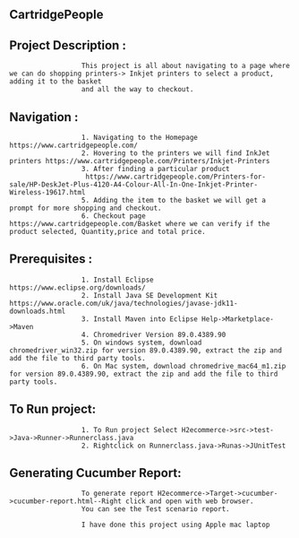 ## CartridgePeople

## Project Description : 

                      This project is all about navigating to a page where we can do shopping printers-> Inkjet printers to select a product, adding it to the basket
                      and all the way to checkout.
## Navigation :        
                      1. Navigating to the Homepage https://www.cartridgepeople.com/
                      2. Hovering to the printers we will find InkJet printers https://www.cartridgepeople.com/Printers/Inkjet-Printers
                      3. After finding a particular product 
                       https://www.cartridgepeople.com/Printers-for-sale/HP-DeskJet-Plus-4120-A4-Colour-All-In-One-Inkjet-Printer-Wireless-19617.html
                      5. Adding the item to the basket we will get a prompt for more shopping and checkout.
                      6. Checkout page https://www.cartridgepeople.com/Basket where we can verify if the product selected, Quantity,price and total price.

## Prerequisites :       
                      
                      1. Install Eclipse https://www.eclipse.org/downloads/
                      2. Install Java SE Development Kit https://www.oracle.com/uk/java/technologies/javase-jdk11-downloads.html
                      3. Install Maven into Eclipse Help->Marketplace->Maven
                      4. Chromedriver Version 89.0.4389.90 
                      5. On windows system, download chromedriver_win32.zip for version 89.0.4389.90, extract the zip and add the file to third party tools.
                      6. On Mac system, download chromedrive_mac64_m1.zip for version 89.0.4389.90, extract the zip and add the file to third party tools.
                      
## To Run project:  

                      1. To Run project Select H2ecommerce->src->test->Java->Runner->Runnerclass.java
                      2. Rightclick on Runnerclass.java->Runas->JUnitTest
                     
## Generating Cucumber Report:

                      To generate report H2ecommerce->Target->cucumber->cucumber-report.html--Right click and open with web browser.
                      You can see the Test scenario report.
                      
                      I have done this project using Apple mac laptop 
                      

                      
 
